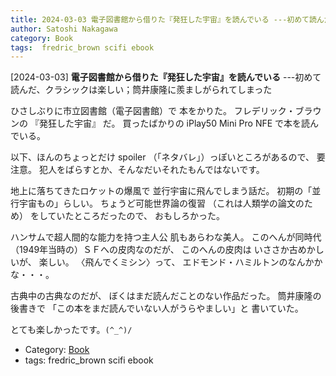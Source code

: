 ```yaml
---
title: 2024-03-03 電子図書館から借りた『発狂した宇宙』を読んでいる ---初めて読んだ、クラシックは楽しい；筒井康隆に羨ましがられてしまった
author: Satoshi Nakagawa
category: Book
tags:  fredric_brown scifi ebook
---
```


[2024-03-03] **電子図書館から借りた『発狂した宇宙』を読んでいる**  ---初めて読んだ、クラシックは楽しい；筒井康隆に羨ましがられてしまった

 ひさしぶりに市立図書館（電子図書館）で
本をかりた。
フレデリック・ブラウンの
『発狂した宇宙』
 だ。
買ったばかりの
iPlay50 Mini Pro NFE で本を読んでいる。

 以下、ほんのちょっとだけ spoiler
（「ネタバレ」）っぽいところがあるので、
要注意。
犯人をばらすとか、そんなだいそれたもんではないです。

<!--more-->

 地上に落ちてきたロケットの爆風で
並行宇宙に飛んでしまう話だ。
初期の「並行宇宙もの」らしい。
ちょうど可能世界論の復習
（これは人類学の論文のため）
をしていたところだったので、
おもしろかった。

 ハンサムで超人間的な能力を持つ主人公
肌もあらわな美人。
このへんが同時代（1949年当時の）ＳＦへの皮肉なのだが、
このへんの皮肉は
いささか古めかしいが、
楽しい。
〈飛んでくミシン〉って、
エドモンド・ハミルトンのなんかかな・・・。

 古典中の古典なのだが、
ぼくはまだ読んだことのない作品だった。
筒井康隆の後書きで
「この本をまだ読んでいない人がうらやましい」と
書いていた。

 とても楽しかったです。`(^_^)/`

- Category: [Book](https://merapano.github.io/categories.html#Book)
- tags:  fredric_brown scifi ebook
